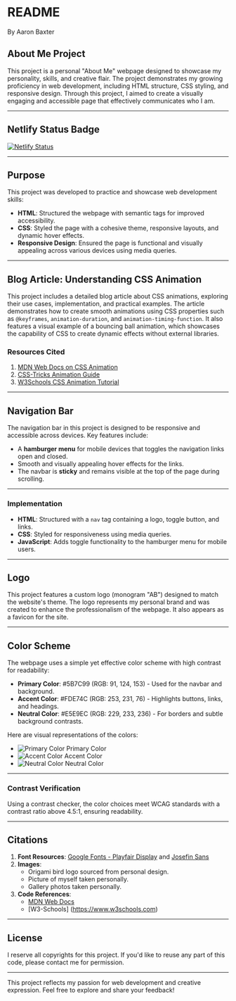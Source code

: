 # README

By Aaron Baxter

## About Me Project 

This project is a personal "About Me" webpage designed to showcase my personality, skills, and creative flair. The project demonstrates my growing proficiency in web development, including HTML structure, CSS styling, and responsive design. Through this project, I aimed to create a visually engaging and accessible page that effectively communicates who I am.

---

## Netlify Status Badge
[![Netlify Status](https://api.netlify.com/api/v1/badges/0f59830a-8d17-46b9-84d5-9baddc4f86ed/deploy-status)](https://app.netlify.com/sites/about-me-aaron-baxter/deploys)

---

## Purpose
This project was developed to practice and showcase web development skills:

- **HTML**: Structured the webpage with semantic tags for improved accessibility.
- **CSS**: Styled the page with a cohesive theme, responsive layouts, and dynamic hover effects.
- **Responsive Design**: Ensured the page is functional and visually appealing across various devices using media queries.

---

## Blog Article: Understanding CSS Animation
This project includes a detailed blog article about CSS animations, exploring their use cases, implementation, and practical examples. The article demonstrates how to create smooth animations using CSS properties such as `@keyframes`, `animation-duration`, and `animation-timing-function`. It also features a visual example of a bouncing ball animation, which showcases the capability of CSS to create dynamic effects without external libraries.

### Resources Cited
1. [MDN Web Docs on CSS Animation](https://developer.mozilla.org/en-US/docs/Web/CSS/animation)
2. [CSS-Tricks Animation Guide](https://css-tricks.com/almanac/properties/a/animation/)
3. [W3Schools CSS Animation Tutorial](https://www.w3schools.com/css/css3_animations.asp)

---

## Navigation Bar
The navigation bar in this project is designed to be responsive and accessible across devices. Key features include:

- A **hamburger menu** for mobile devices that toggles the navigation links open and closed.
- Smooth and visually appealing hover effects for the links.
- The navbar is **sticky** and remains visible at the top of the page during scrolling.

---

### Implementation
- **HTML**: Structured with a `nav` tag containing a logo, toggle button, and links.
- **CSS**: Styled for responsiveness using media queries.
- **JavaScript**: Adds toggle functionality to the hamburger menu for mobile users.

---

## Logo
This project features a custom logo (monogram "AB") designed to match the website's theme. The logo represents my personal brand and was created to enhance the professionalism of the webpage. It also appears as a favicon for the site.

---

## Color Scheme
The webpage uses a simple yet effective color scheme with high contrast for readability:

- **Primary Color**: #5B7C99 (RGB: 91, 124, 153) - Used for the navbar and background.
- **Accent Color**: #FDE74C (RGB: 253, 231, 76) - Highlights buttons, links, and headings.
- **Neutral Color**: #E5E9EC (RGB: 229, 233, 236) - For borders and subtle background contrasts.

Here are visual representations of the colors:
- ![Primary Color](https://preview.colorkit.co/color/5B7C99.png?type=article-preview-logo&size=social&colorname=Quiet%20Harbour) Primary Color
- ![Accent Color](https://preview.colorkit.co/color/FDE74C.png?type=article-preview-logo&size=social&colorname=Royal%20Star) Accent Color
- ![Neutral Color](https://preview.colorkit.co/color/E5E9EC.png?type=article-preview-logo&size=social&colorname=Plaster) Neutral Color

---

### Contrast Verification
Using a contrast checker, the color choices meet WCAG standards with a contrast ratio above 4.5:1, ensuring readability.

---

## Citations

1. **Font Resources**: [Google Fonts - Playfair Display](https://fonts.google.com/specimen/Playfair+Display) and [Josefin Sans](https://fonts.google.com/specimen/Josefin+Sans)
2. **Images**:
   - Origami bird logo sourced from personal design.
   - Picture of myself taken personally.
   - Gallery photos taken personally.
3. **Code References**: 
   - [MDN Web Docs](https://developer.mozilla.org/en-US/)
   - [W3-Schools] (https://www.w3schools.com)

---

## License
I reserve all copyrights for this project. If you'd like to reuse any part of this code, please contact me for permission.

---

This project reflects my passion for web development and creative expression. Feel free to explore and share your feedback!